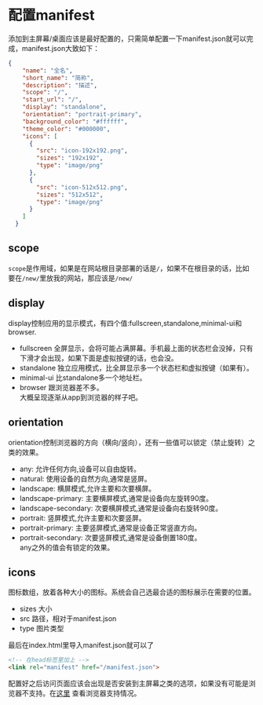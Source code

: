 # 配置manifest 
添加到主屏幕/桌面应该是最好配置的，只需简单配置一下manifest.json就可以完成，manifest.json大致如下：
```json
{
    "name": "全名",
    "short_name": "简称",
    "description": "描述",
    "scope": "/",
    "start_url": "/",
    "display": "standalone",
    "orientation": "portrait-primary",
    "background_color": "#ffffff",
    "theme_color": "#000000",
    "icons": [
      {
        "src": "icon-192x192.png",
        "sizes": "192x192",
        "type": "image/png"
      },
      {
        "src": "icon-512x512.png",
        "sizes": "512x512",
        "type": "image/png"
      }
    ]
  }
```
## scope
`scope`是作用域，如果是在网站根目录部署的话是`/`，如果不在根目录的话，比如要在`/new/`里放我的网站，那应该是`/new/`   
## display 
display控制应用的显示模式，有四个值:fullscreen,standalone,minimal-ui和browser.   
- fullscreen 全屏显示，会将可能占满屏幕。手机最上面的状态栏会没掉，只有下滑才会出现，如果下面是虚拟按键的话，也会没。   
- standalone 独立应用模式，比全屏显示多一个状态栏和虚拟按键（如果有）。   
- minimal-ui 比standalone多一个地址栏。   
- browser 跟浏览器差不多。    
大概呈现逐渐从app到浏览器的样子吧。   
## orientation
orientation控制浏览器的方向（横向/竖向），还有一些值可以锁定（禁止旋转）之类的效果。   
- any: 允许任何方向,设备可以自由旋转。
- natural: 使用设备的自然方向,通常是竖屏。
- landscape: 横屏模式,允许主要和次要横屏。
- landscape-primary: 主要横屏模式,通常是设备向左旋转90度。
- landscape-secondary: 次要横屏模式,通常是设备向右旋转90度。
- portrait: 竖屏模式,允许主要和次要竖屏。
- portrait-primary: 主要竖屏模式,通常是设备正常竖直方向。
- portrait-secondary: 次要竖屏模式,通常是设备倒置180度。   
any之外的值会有锁定的效果。   
## icons 
图标数组，放着各种大小的图标。系统会自己选最合适的图标展示在需要的位置。
- sizes 大小
- src 路径，相对于manifest.json
- type 图片类型

最后在index.html里导入manifest.json就可以了   
```html
<!-- 在head标签里加上 -->
<link rel="manifest" href="/manifest.json">
```    
配置好之后访问页面应该会出现是否安装到主屏幕之类的选项，如果没有可能是浏览器不支持。在[这里](https://developer.mozilla.org/zh-CN/docs/Web/Manifest) 查看浏览器支持情况。   
